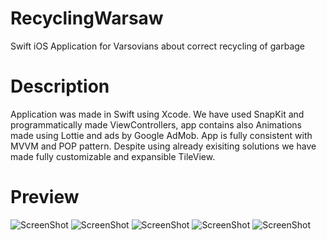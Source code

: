
# RecyclingWarsaw
Swift iOS Application for Varsovians about correct recycling of garbage

# Description

Application was made in Swift using Xcode. We have used SnapKit and programmatically made ViewControllers, app contains also Animations made using Lottie and ads by Google AdMob. 
App is fully consistent with MVVM and POP pattern. Despite using already exisiting solutions we have made fully customizable and expansible TileView. 

# Preview

![ScreenShot](https://i.postimg.cc/bwMpnypJ/Simulator-Screen-Shot-i-Phone-11-2020-04-10-at-10-58-11.png)
![ScreenShot](https://i.postimg.cc/L8hmhYdw/Simulator-Screen-Shot-i-Phone-11-2020-04-10-at-10-58-18.png)
![ScreenShot](https://i.postimg.cc/LXkpGjfY/Simulator-Screen-Shot-i-Phone-11-2020-04-10-at-10-58-25.png)
![ScreenShot](https://i.postimg.cc/vmVMLJZv/Simulator-Screen-Shot-i-Phone-11-2020-04-10-at-10-58-42.png)
![ScreenShot](https://i.postimg.cc/hPDDWZ2S/Simulator-Screen-Shot-i-Phone-11-2020-04-10-at-10-58-46.png)
